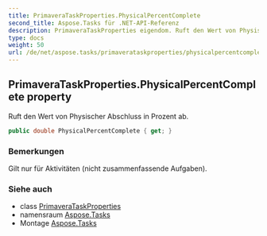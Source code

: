 ```yaml
---
title: PrimaveraTaskProperties.PhysicalPercentComplete
second_title: Aspose.Tasks für .NET-API-Referenz
description: PrimaveraTaskProperties eigendom. Ruft den Wert von Physischer Abschluss in Prozent ab.
type: docs
weight: 50
url: /de/net/aspose.tasks/primaverataskproperties/physicalpercentcomplete/
---
```

## PrimaveraTaskProperties.PhysicalPercentComplete property

Ruft den Wert von Physischer Abschluss in Prozent ab.

```csharp
public double PhysicalPercentComplete { get; }
```

### Bemerkungen

Gilt nur für Aktivitäten (nicht zusammenfassende Aufgaben).

### Siehe auch

* class [PrimaveraTaskProperties](../)
* namensraum [Aspose.Tasks](../../primaverataskproperties/)
* Montage [Aspose.Tasks](../../../)


